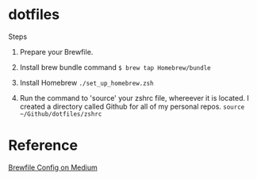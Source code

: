 # dotfiles
Steps

1) Prepare your Brewfile.

2) Install brew bundle command
```$ brew tap Homebrew/bundle```

3) Install Homebrew
```./set_up_homebrew.zsh ```

4) Run the command to 'source' your zshrc file, whereever it is located. I created a directory called Github for all of my personal repos.
```source ~/Github/dotfiles/zshrc   ```

# Reference

[Brewfile Config on Medium](https://medium.com/@satorusasozaki/automate-mac-os-x-configuration-by-using-brewfile-58a78ce5cc53)